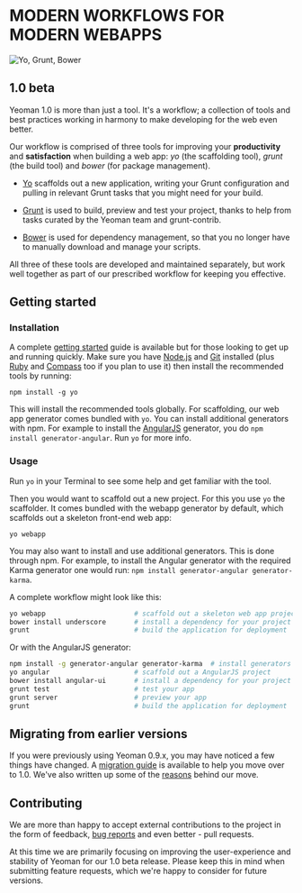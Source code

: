 # MODERN WORKFLOWS FOR MODERN WEBAPPS

<p class="toolset">
<img src="https://raw.github.com/yeoman/yeoman.io/gh-pages/media/toolset.png" alt="Yo, Grunt, Bower">
</p>

## 1.0 beta 

Yeoman 1.0 is more than just a tool. It's a workflow; a collection of tools and best practices working in harmony to make developing for the web even better. 

Our workflow is comprised of three tools for improving your **productivity** and **satisfaction** when building a web app: *yo* (the scaffolding tool), *grunt* (the build tool) and *bower* (for package management).

* [Yo](https://github.com/yeoman/yo) scaffolds out a new application, writing your Grunt configuration and pulling in relevant Grunt tasks that you might need for your build. 

* [Grunt](http://gruntjs.com) is used to build, preview and test your project, thanks to help from tasks curated by the Yeoman team and grunt-contrib. 

* [Bower](http://twitter.github.com/bower) is used for dependency management, so that you no longer have to manually download and manage your scripts.

All three of these tools are developed and maintained separately, but work well together as part of our prescribed workflow for keeping you effective.

## Getting started

### Installation

A complete [getting started](https://github.com/yeoman/yeoman/wiki/Getting-Started) guide is available but for those looking to get up and running quickly. Make sure you have [Node.js](http://nodejs.org) and [Git](http://git-scm.org) installed (plus [Ruby](http://ruby-lang.org) and [Compass](http://compass-style.org/install) too if you plan to use it) then install the recommended tools by running:

```
npm install -g yo 
```

This will install the recommended tools globally. For scaffolding, our web app generator comes bundled with `yo`. You can install additional generators with npm. For example to install the [AngularJS](http://angularjs.org) generator, you do `npm install generator-angular`. Run `yo` for more info.

### Usage

Run `yo` in your Terminal to see some help and get familiar with the tool.

Then you would want to scaffold out a new project. For this you use `yo` the scaffolder. It comes bundled with the webapp generator by default, which scaffolds out a skeleton front-end web app:

```
yo webapp
```

You may also want to install and use additional generators. This is done through npm. For example, to install the Angular generator with the required Karma generator one would run: `npm install generator-angular generator-karma`.

A complete workflow might look like this:

```sh
yo webapp                      # scaffold out a skeleton web app project
bower install underscore       # install a dependency for your project from Bower
grunt                          # build the application for deployment
```

Or with the AngularJS generator:

```sh
npm install -g generator-angular generator-karma  # install generators
yo angular                     # scaffold out a AngularJS project
bower install angular-ui       # install a dependency for your project from Bower
grunt test                     # test your app
grunt server                   # preview your app
grunt                          # build the application for deployment
```

## Migrating from earlier versions

If you were previously using Yeoman 0.9.x, you may have noticed a few things have changed. A [migration guide](https://github.com/yeoman/yeoman/wiki/Migrate-from-0.9.6-to-1.0) is available to help you move over to 1.0. We've also written up some of the [reasons](https://github.com/yeoman/yeoman/wiki/The-Road-to-1.0) behind our move. 

## Contributing

We are more than happy to accept external contributions to the project in the form of feedback, [bug reports](https://github.com/yeoman/yeoman) and even better - pull requests. 

At this time we are primarily focusing on improving the user-experience and stability of Yeoman for our 1.0 beta release. Please keep this in mind when submitting feature requests, which we're happy to consider for future versions.